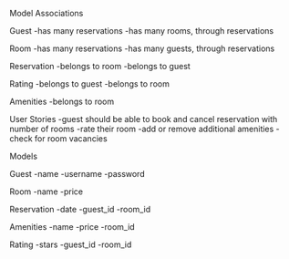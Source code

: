 Model Associations

Guest
-has many reservations
-has many rooms, through reservations

Room
-has many reservations
-has many guests, through reservations

Reservation
-belongs to room
-belongs to guest

Rating
-belongs to guest
-belongs to room

Amenities
-belongs to room

User Stories
-guest should be able to book and cancel reservation with number of rooms 
-rate their room
-add or remove additional amenities 
-check for room vacancies

Models

Guest
-name
-username
-password

Room
-name
-price

Reservation
-date
-guest_id
-room_id

Amenities
-name
-price
-room_id

Rating
-stars
-guest_id
-room_id